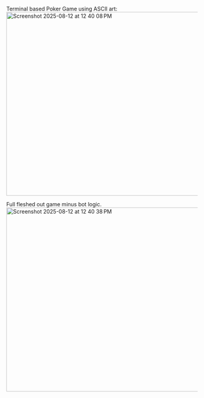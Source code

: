 Terminal based Poker Game using ASCII art:
<img width="913" height="483" alt="Screenshot 2025-08-12 at 12 40 08 PM" src="https://github.com/user-attachments/assets/7b39169d-a8dd-4385-9ff9-ff91b23d3cd6" />

Full fleshed out game minus bot logic.
<img width="912" height="484" alt="Screenshot 2025-08-12 at 12 40 38 PM" src="https://github.com/user-attachments/assets/15abeb19-3893-4fc3-b27d-8a2cbf0909b8" />

